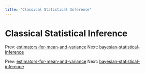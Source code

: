 ```yaml
---
title: "Classical Statistical Inference"
---
```


# Classical Statistical Inference

Prev: [estimators-for-mean-and-variance](estimators-for-mean-and-variance.md)
Next: [bayesian-statistical-inference](bayesian-statistical-inference.md)

Prev: [estimators-for-mean-and-variance](estimators-for-mean-and-variance.md)
Next: [bayesian-statistical-inference](bayesian-statistical-inference.md)
